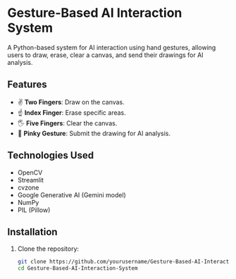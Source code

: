 # Gesture-Based AI Interaction System

A Python-based system for AI interaction using hand gestures, allowing users to draw, erase, clear a canvas, and send their drawings for AI analysis.

## Features
- ✌️ **Two Fingers**: Draw on the canvas.
- ☝️ **Index Finger**: Erase specific areas.
- 🖐️ **Five Fingers**: Clear the canvas.
- 🤙 **Pinky Gesture**: Submit the drawing for AI analysis.

## Technologies Used
- OpenCV
- Streamlit
- cvzone
- Google Generative AI (Gemini model)
- NumPy
- PIL (Pillow)

## Installation
1. Clone the repository:
   ```bash
   git clone https://github.com/yourusername/Gesture-Based-AI-Interaction-System.git
   cd Gesture-Based-AI-Interaction-System
